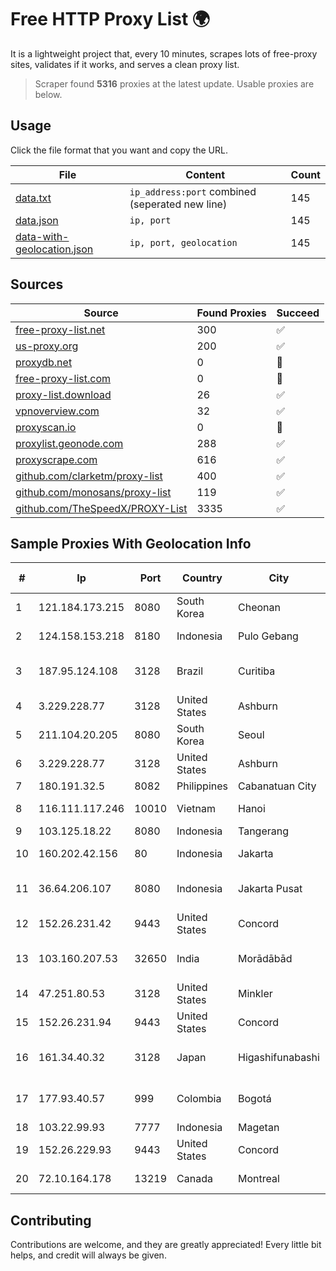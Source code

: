 
# Free HTTP Proxy List 🌍

It is a lightweight project that, every 10 minutes, scrapes lots of free-proxy sites, validates if it works, and serves a clean proxy list.


> Scraper found **5316** proxies at the latest update. Usable proxies are below.

## Usage

Click the file format that you want and copy the URL.


|File|Content|Count|
|----|-------|-----|
|[data.txt](https://raw.githubusercontent.com/themiralay/Proxy-List-World/master/data.txt)|`ip_address:port` combined (seperated new line)|145|
|[data.json](https://raw.githubusercontent.com/themiralay/Proxy-List-World/master/data.json)|`ip, port`|145|
|[data-with-geolocation.json](https://raw.githubusercontent.com/themiralay/Proxy-List-World/master/data-with-geolocation.json)|`ip, port, geolocation`|145|

## Sources

|Source|Found Proxies|Succeed|
|------|-------------|-------|
|[free-proxy-list.net](https://free-proxy-list.net)|300|✅|
|[us-proxy.org](https://www.us-proxy.org)|200|✅|
|[proxydb.net](http://proxydb.net)|0|🚫|
|[free-proxy-list.com](https://free-proxy-list.com/?page=&port=&type%5B%5D=http&type%5B%5D=https&up_time=0&search=Search)|0|🚫|
|[proxy-list.download](https://www.proxy-list.download/HTTP)|26|✅|
|[vpnoverview.com](https://vpnoverview.com/privacy/anonymous-browsing/free-proxy-servers)|32|✅|
|[proxyscan.io](https://www.proxyscan.io)|0|🚫|
|[proxylist.geonode.com](https://proxylist.geonode.com/api/proxy-list?limit=300&page=1&sort_by=lastChecked&sort_type=desc&protocols=http,https)|288|✅|
|[proxyscrape.com](https://api.proxyscrape.com/v2/?request=displayproxies&protocol=http&timeout=10000&country=all&ssl=all&anonymity=all)|616|✅|
|[github.com/clarketm/proxy-list](https://raw.githubusercontent.com/clarketm/proxy-list/master/proxy-list-raw.txt)|400|✅|
|[github.com/monosans/proxy-list](https://raw.githubusercontent.com/monosans/proxy-list/main/proxies/http.txt)|119|✅|
|[github.com/TheSpeedX/PROXY-List](https://raw.githubusercontent.com/TheSpeedX/PROXY-List/master/http.txt)|3335|✅|


## Sample Proxies With Geolocation Info

|#|Ip|Port|Country|City|Internet Service Provider|
|-|--|----|-------|----|-------------------------|
|1|121.184.173.215|8080|South Korea|Cheonan|Korea Telecom|
|2|124.158.153.218|8180|Indonesia|Pulo Gebang|PT iForte Global Internet|
|3|187.95.124.108|3128|Brazil|Curitiba|Ligga Telecomunicações S.A|
|4|3.229.228.77|3128|United States|Ashburn|Amazon Technologies Inc.|
|5|211.104.20.205|8080|South Korea|Seoul|Korea Telecom|
|6|3.229.228.77|3128|United States|Ashburn|Amazon Technologies Inc.|
|7|180.191.32.5|8082|Philippines|Cabanatuan City|Globe Telecom|
|8|116.111.117.246|10010|Vietnam|Hanoi|Viettel Corporation|
|9|103.125.18.22|8080|Indonesia|Tangerang|JAVAMEDIA|
|10|160.202.42.156|80|Indonesia|Jakarta|Jakarta 5 8 Iconpln|
|11|36.64.206.107|8080|Indonesia|Jakarta Pusat|PT. Telekomunikasi Indonesia|
|12|152.26.231.42|9443|United States|Concord|MCNC|
|13|103.160.207.53|32650|India|Morādābād|Moradabad Internet Services Private Limited|
|14|47.251.80.53|3128|United States|Minkler|Alibaba Cloud LLC|
|15|152.26.231.94|9443|United States|Concord|MCNC|
|16|161.34.40.32|3128|Japan|Higashifunabashi|NTT PC Communications, Inc.|
|17|177.93.40.57|999|Colombia|Bogotá|TV AZTECA SUCURSAL COLOMBIA|
|18|103.22.99.93|7777|Indonesia|Magetan|KHALISTAGROUP|
|19|152.26.229.93|9443|United States|Concord|MCNC|
|20|72.10.164.178|13219|Canada|Montreal|GloboTech Communications|



## Contributing

Contributions are welcome, and they are greatly appreciated! Every
little bit helps, and credit will always be given.

